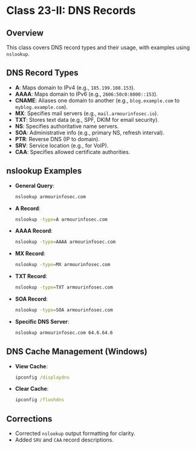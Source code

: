 # Class 23-II: DNS Records

## Overview
This class covers DNS record types and their usage, with examples using `nslookup`.

## DNS Record Types
- **A**: Maps domain to IPv4 (e.g., `185.199.108.153`).
- **AAAA**: Maps domain to IPv6 (e.g., `2606:50c0:8000::153`).
- **CNAME**: Aliases one domain to another (e.g., `blog.example.com` to `myblog.example.com`).
- **MX**: Specifies mail servers (e.g., `mail.armourinfosec.io`).
- **TXT**: Stores text data (e.g., SPF, DKIM for email security).
- **NS**: Specifies authoritative name servers.
- **SOA**: Administrative info (e.g., primary NS, refresh interval).
- **PTR**: Reverse DNS (IP to domain).
- **SRV**: Service location (e.g., for VoIP).
- **CAA**: Specifies allowed certificate authorities.

## nslookup Examples
- **General Query**:
  ```bash
  nslookup armourinfosec.com
  ```
- **A Record**:
  ```bash
  nslookup -type=A armourinfosec.com
  ```
- **AAAA Record**:
  ```bash
  nslookup -type=AAAA armourinfosec.com
  ```
- **MX Record**:
  ```bash
  nslookup -type=MX armourinfosec.com
  ```
- **TXT Record**:
  ```bash
  nslookup -type=TXT armourinfosec.com
  ```
- **SOA Record**:
  ```bash
  nslookup -type=SOA armourinfosec.com
  ```
- **Specific DNS Server**:
  ```bash
  nslookup armourinfosec.com 64.6.64.6
  ```

## DNS Cache Management (Windows)
- **View Cache**:
  ```cmd
  ipconfig /displaydns
  ```
- **Clear Cache**:
  ```cmd
  ipconfig /flushdns
  ```

## Corrections
- Corrected `nslookup` output formatting for clarity.
- Added `SRV` and `CAA` record descriptions.
